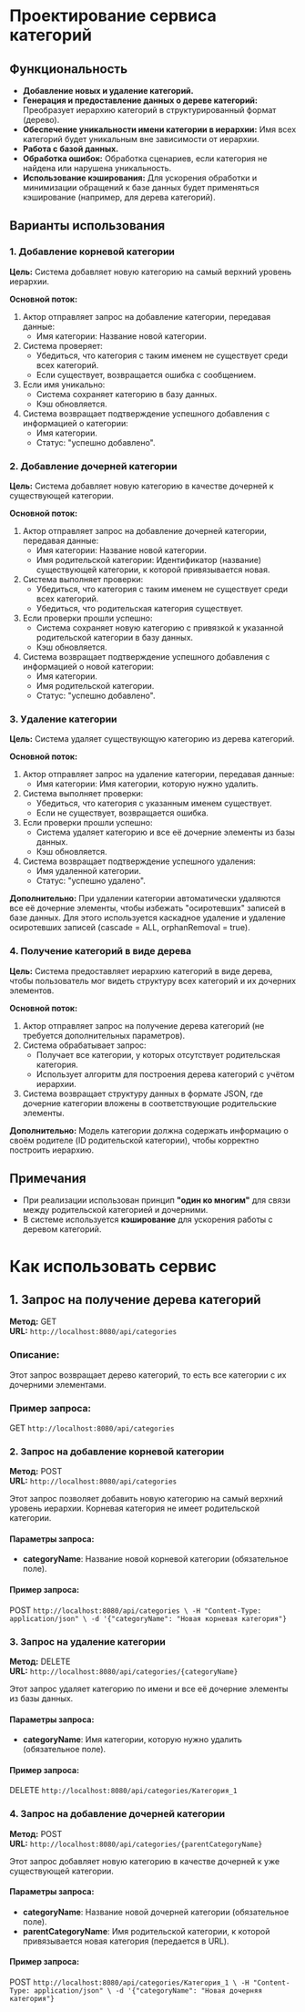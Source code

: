 # Проектирование сервиса категорий

## Функциональность

- **Добавление новых и удаление категорий.**
- **Генерация и предоставление данных о дереве категорий:** Преобразует иерархию категорий в структурированный формат (дерево).
- **Обеспечение уникальности имени категории в иерархии:** Имя всех категорий будет уникальным вне зависимости от иерархии.
- **Работа с базой данных.**
- **Обработка ошибок:** Обработка сценариев, если категория не найдена или нарушена уникальность.
- **Использование кэширования:** Для ускорения обработки и минимизации обращений к базе данных будет применяться кэширование (например, для дерева категорий).

## Варианты использования

### 1. Добавление корневой категории
**Цель:** Система добавляет новую категорию на самый верхний уровень иерархии.

**Основной поток:**
1. Актор отправляет запрос на добавление категории, передавая данные:
    - Имя категории: Название новой категории.
2. Система проверяет:
    - Убедиться, что категория с таким именем не существует среди всех категорий.
    - Если существует, возвращается ошибка с сообщением.
3. Если имя уникально:
    - Система сохраняет категорию в базу данных.
    - Кэш обновляется.
4. Система возвращает подтверждение успешного добавления с информацией о категории:
    - Имя категории.
    - Статус: "успешно добавлено".

### 2. Добавление дочерней категории
**Цель:** Система добавляет новую категорию в качестве дочерней к существующей категории.

**Основной поток:**
1. Актор отправляет запрос на добавление дочерней категории, передавая данные:
    - Имя категории: Название новой категории.
    - Имя родительской категории: Идентификатор (название) существующей категории, к которой привязывается новая.
2. Система выполняет проверки:
    - Убедиться, что категория с таким именем не существует среди всех категорий.
    - Убедиться, что родительская категория существует.
3. Если проверки прошли успешно:
    - Система сохраняет новую категорию с привязкой к указанной родительской категории в базу данных.
    - Кэш обновляется.
4. Система возвращает подтверждение успешного добавления с информацией о новой категории:
    - Имя категории.
    - Имя родительской категории.
    - Статус: "успешно добавлено".

### 3. Удаление категории
**Цель:** Система удаляет существующую категорию из дерева категорий.

**Основной поток:**
1. Актор отправляет запрос на удаление категории, передавая данные:
    - Имя категории: Имя категории, которую нужно удалить.
2. Система выполняет проверки:
    - Убедиться, что категория с указанным именем существует.
    - Если не существует, возвращается ошибка.
3. Если проверки прошли успешно:
    - Система удаляет категорию и все её дочерние элементы из базы данных.
    - Кэш обновляется.
4. Система возвращает подтверждение успешного удаления:
    - Имя удаленной категории.
    - Статус: "успешно удалено".

**Дополнительно:** При удалении категории автоматически удаляются все её дочерние элементы, чтобы избежать "осиротевших" записей в базе данных. Для этого используется каскадное удаление и удаление осиротевших записей (cascade = ALL, orphanRemoval = true).

### 4. Получение категорий в виде дерева
**Цель:** Система предоставляет иерархию категорий в виде дерева, чтобы пользователь мог видеть структуру всех категорий и их дочерних элементов.

**Основной поток:**
1. Актор отправляет запрос на получение дерева категорий (не требуется дополнительных параметров).
2. Система обрабатывает запрос:
    - Получает все категории, у которых отсутствует родительская категория.
    - Использует алгоритм для построения дерева категорий с учётом иерархии.
3. Система возвращает структуру данных в формате JSON, где дочерние категории вложены в соответствующие родительские элементы.

**Дополнительно:** Модель категории должна содержать информацию о своём родителе (ID родительской категории), чтобы корректно построить иерархию.

## Примечания

- При реализации использован принцип **"один ко многим"** для связи между родительской категорией и дочерними.
- В системе используется **кэширование** для ускорения работы с деревом категорий.


# Как использовать сервис

## 1. Запрос на получение дерева категорий
**Метод:** GET  
**URL:** `http://localhost:8080/api/categories`

### Описание:
Этот запрос возвращает дерево категорий, то есть все категории с их дочерними элементами.

### Пример запроса:
 GET `http://localhost:8080/api/categories`

### 2. Запрос на добавление корневой категории
**Метод:** POST  
**URL:** `http://localhost:8080/api/categories`

Этот запрос позволяет добавить новую категорию на самый верхний уровень иерархии. Корневая категория не имеет родительской категории.

#### Параметры запроса:
- **categoryName**: Название новой корневой категории (обязательное поле).

#### Пример запроса:
POST `http://localhost:8080/api/categories \
     -H "Content-Type: application/json" \
     -d '{"categoryName": "Новая корневая категория"}`

### 3. Запрос на удаление категории
**Метод:** DELETE  
**URL:** `http://localhost:8080/api/categories/{categoryName}`

Этот запрос удаляет категорию по имени и все её дочерние элементы из базы данных.

#### Параметры запроса:
- **categoryName**: Имя категории, которую нужно удалить (обязательное поле).

#### Пример запроса:
DELETE `http://localhost:8080/api/categories/Категория_1`


### 4. Запрос на добавление дочерней категории
**Метод:** POST  
**URL:** `http://localhost:8080/api/categories/{parentCategoryName}`

Этот запрос добавляет новую категорию в качестве дочерней к уже существующей категории.

#### Параметры запроса:
- **categoryName**: Название новой дочерней категории (обязательное поле).
- **parentCategoryName**: Имя родительской категории, к которой привязывается новая категория (передается в URL).

#### Пример запроса:
POST `http://localhost:8080/api/categories/Категория_1 \
     -H "Content-Type: application/json" \
     -d '{"categoryName": "Новая дочерняя категория"}`


